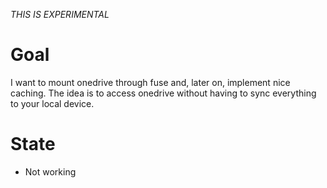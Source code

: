 *THIS IS EXPERIMENTAL*
# Goal
I want to mount onedrive through fuse and, later on, implement nice caching. The idea is to access onedrive without having to sync everything to your local device.

# State
- Not working
